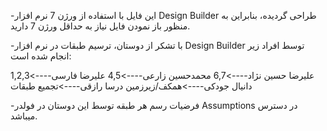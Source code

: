 -این فایل با استفاده از ورژن 7 نرم افزار Design Builder طراحی گردیده، بنابراین به منظور باز نمودن فایل نیاز به حداقل ورژن 7 دارید.

-با تشکر از دوستان، ترسیم طبقات در نرم افزار Design Builder توسط افراد زیر انجام شده است:

علیرضا حسین نژاد---->6,7 
محمدحسین زارعی---->4,5
علیرضا فارسی---->1,2,3
دانیال جودکی---->همکف/زیرزمین
درسا رازقی---->تجمیع طبقات  

-فرضیات رسم هر طبقه توسط این دوستان در فولدر Assumptions در دسترس میباشد.

